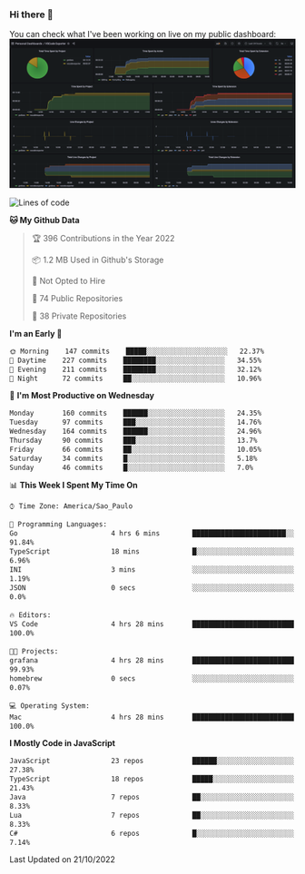 ### Hi there 👋

<!--
**guicaulada/guicaulada** is a ✨ _special_ ✨ repository because its `README.md` (this file) appears on your GitHub profile.

Here are some ideas to get you started:

- 🔭 I’m currently working on ...
- 🌱 I’m currently learning ...
- 👯 I’m looking to collaborate on ...
- 🤔 I’m looking for help with ...
- 💬 Ask me about ...
- 📫 How to reach me: ...
- 😄 Pronouns: ...
- ⚡ Fun fact: ...
-->

You can check what I've been working on live on my public dashboard:
[![Grafana dashboard](./img/dashboard.png)](https://guicaulada.grafana.net/public-dashboards/e00f2ad838544b02826e8c075c05df45?orgId=1&refresh=30s)

<!--START_SECTION:waka-->
![Lines of code](https://img.shields.io/badge/From%20Hello%20World%20I%27ve%20Written-2.6%20million%20lines%20of%20code-blue)

**🐱 My Github Data** 

> 🏆 396 Contributions in the Year 2022
 > 
> 📦 1.2 MB Used in Github's Storage 
 > 
> 🚫 Not Opted to Hire
 > 
> 📜 74 Public Repositories 
 > 
> 🔑 38 Private Repositories  
 > 
**I'm an Early 🐤** 

```text
🌞 Morning    147 commits    █████░░░░░░░░░░░░░░░░░░░░   22.37% 
🌆 Daytime    227 commits    ████████░░░░░░░░░░░░░░░░░   34.55% 
🌃 Evening    211 commits    ████████░░░░░░░░░░░░░░░░░   32.12% 
🌙 Night      72 commits     ██░░░░░░░░░░░░░░░░░░░░░░░   10.96%

```
📅 **I'm Most Productive on Wednesday** 

```text
Monday       160 commits    ██████░░░░░░░░░░░░░░░░░░░   24.35% 
Tuesday      97 commits     ███░░░░░░░░░░░░░░░░░░░░░░   14.76% 
Wednesday    164 commits    ██████░░░░░░░░░░░░░░░░░░░   24.96% 
Thursday     90 commits     ███░░░░░░░░░░░░░░░░░░░░░░   13.7% 
Friday       66 commits     ██░░░░░░░░░░░░░░░░░░░░░░░   10.05% 
Saturday     34 commits     █░░░░░░░░░░░░░░░░░░░░░░░░   5.18% 
Sunday       46 commits     █░░░░░░░░░░░░░░░░░░░░░░░░   7.0%

```


📊 **This Week I Spent My Time On** 

```text
⌚︎ Time Zone: America/Sao_Paulo

💬 Programming Languages: 
Go                       4 hrs 6 mins        ███████████████████████░░   91.84% 
TypeScript               18 mins             █░░░░░░░░░░░░░░░░░░░░░░░░   6.96% 
INI                      3 mins              ░░░░░░░░░░░░░░░░░░░░░░░░░   1.19% 
JSON                     0 secs              ░░░░░░░░░░░░░░░░░░░░░░░░░   0.0%

🔥 Editors: 
VS Code                  4 hrs 28 mins       █████████████████████████   100.0%

🐱‍💻 Projects: 
grafana                  4 hrs 28 mins       █████████████████████████   99.93% 
homebrew                 0 secs              ░░░░░░░░░░░░░░░░░░░░░░░░░   0.07%

💻 Operating System: 
Mac                      4 hrs 28 mins       █████████████████████████   100.0%

```

**I Mostly Code in JavaScript** 

```text
JavaScript               23 repos            ██████░░░░░░░░░░░░░░░░░░░   27.38% 
TypeScript               18 repos            █████░░░░░░░░░░░░░░░░░░░░   21.43% 
Java                     7 repos             ██░░░░░░░░░░░░░░░░░░░░░░░   8.33% 
Lua                      7 repos             ██░░░░░░░░░░░░░░░░░░░░░░░   8.33% 
C#                       6 repos             █░░░░░░░░░░░░░░░░░░░░░░░░   7.14%

```



 Last Updated on 21/10/2022
<!--END_SECTION:waka-->
